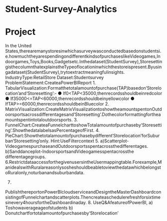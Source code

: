 # Student-Survey-Analytics

# Project

In the United States,therearemanystoresinwhichasurveywasconductedbasedonstudentsi.e.howmuchtheyarespendingondifferentkindsofpurchaseslikeVideogames,Indoorgames,Toys,Books,Gadgetsetc.Inthedataset(StudentSurvey),StoresettingisthecolumnthatexplainstheTypeoflocationinwhichthestoreispresent.Byusingadataset(StudentSurvey),trytoextractmeaningfulinsights.
IndustryType:RetailStore
Dataset:Studentsurvey
ProblemStatement:CreateaPowerBIReport
1.
TabularVisualization:Formatthetotalamountofpurchase(TAP)basedon‘Storelocation’and‘Storesetting’:-
●
If0<TAP<35000,thenrecordsshouldbeinredcolor
●
If35000<=TAP<60000,thenrecordsshouldbeinyellowcolor
●
IfTAP>=60000,thenrecordsshouldbeinBluecolor
2.
MatrixVisualization:CreateMatrixVisualizationtoshowtheamountspentonOutdoorsportsacrossdifferentagesand‘Storesetting’.Dothecolorformattingfortheamountspentintotaloutdoorsports.
3.
FunnelChart:CreateaFunnelcharttoshowTotalamountofpurchaseby‘Storesetting’.ShowthedatalabelsasPercentageofFirst.
4.
PieChart:Showthetotalamountofpurchasebydifferent‘Storelocation’forSuburban‘Storesetting’only.
Hint:UseFiltercontext
5.
a)Scatterplot-VideogamespurchaseandOutdoorsportsspentacrossthedifferentages.
b)Sanddanceplot-IndoorsportsandVideogamesspentacrossthe differentagegroups.
6.RestrictdataaccessforthegivenusersintheUsermappingtable.Forexample,ManidealswithRuralareasonlysosheshouldbeabletoviewthedatawhichbelongstoRuralonly,noturbanandsuburbandata.

7.
PublishthereportonPowerBIcloudserviceandDesigntheMasterDashboardconsistingofFunnelchartandscatterplots.Thencreateaschedulerefreshforsixtimesinevery4hoursfortheDashboardinaday.
8.
UseQ&AfeatureofPowerBI,
a)
Toshowaverageageofstudents
b)
Donutchartfortotalamountofpurchasesby‘Storelocation’
